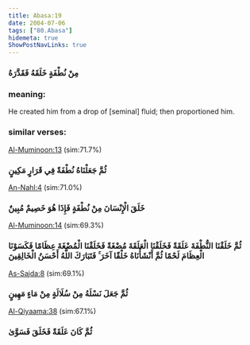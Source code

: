 ```yaml
---
title: Abasa:19
date: 2004-07-06
tags: ["80.Abasa"]
hidemeta: true 
ShowPostNavLinks: true 
---
```

### مِنْ نُطْفَةٍ خَلَقَهُ فَقَدَّرَهُ
### meaning: 
He created him from a drop of [seminal] fluid; then proportioned him.
### similar verses: 

[Al-Muminoon:13](/23/13) (sim:71.7%)

### ثُمَّ جَعَلْنَاهُ نُطْفَةً فِي قَرَارٍ مَكِينٍ

[An-Nahl:4](/16/4) (sim:71.0%)

### خَلَقَ الْإِنْسَانَ مِنْ نُطْفَةٍ فَإِذَا هُوَ خَصِيمٌ مُبِينٌ

[Al-Muminoon:14](/23/14) (sim:69.3%)

### ثُمَّ خَلَقْنَا النُّطْفَةَ عَلَقَةً فَخَلَقْنَا الْعَلَقَةَ مُضْغَةً فَخَلَقْنَا الْمُضْغَةَ عِظَامًا فَكَسَوْنَا الْعِظَامَ لَحْمًا ثُمَّ أَنْشَأْنَاهُ خَلْقًا آخَرَ ۚ فَتَبَارَكَ اللَّهُ أَحْسَنُ الْخَالِقِينَ

[As-Sajda:8](/32/8) (sim:69.1%)

### ثُمَّ جَعَلَ نَسْلَهُ مِنْ سُلَالَةٍ مِنْ مَاءٍ مَهِينٍ

[Al-Qiyaama:38](/75/38) (sim:67.1%)

### ثُمَّ كَانَ عَلَقَةً فَخَلَقَ فَسَوَّىٰ
